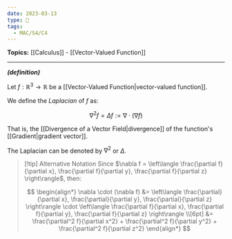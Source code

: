 ```yaml
---
date: 2023-03-13
type: 🧠
tags:
  - MAC/S4/C4
---
```


**Topics:** [[Calculus]] - [[Vector-Valued Function]]

---

_**(definition)**_

Let $f : \mathbb{R}^3 \to \mathbb{R}$ be a [[Vector-Valued Function|vector-valued function]].

We define the _Laplacian_ of $f$ as:

$$
\nabla^2 f = \Delta f := \nabla \cdot (\nabla f)
$$

That is, the [[Divergence of a Vector Field|divergence]] of the function's [[Gradient|gradient vector]].

The Laplacian can be denoted by $\nabla^2$ or $\Delta$.

> [!tip] Alternative Notation
> Since $\nabla f = \left\langle \frac{\partial f}{\partial x},  \frac{\partial f}{\partial y}, \frac{\partial f}{\partial z} \right\rangle$, then:
>
> $$
> \begin{align*}
> \nabla \cdot (\nabla f) &= \left\langle \frac{\partial}{\partial x},  \frac{\partial}{\partial y}, \frac{\partial}{\partial z} \right\rangle \cdot \left\langle \frac{\partial f}{\partial x},  \frac{\partial f}{\partial y}, \frac{\partial f}{\partial z} \right\rangle \\[6pt]
> &= \frac{\partial^2 f}{\partial x^2} + \frac{\partial^2 f}{\partial y^2} + \frac{\partial^2 f}{\partial z^2}
> \end{align*}
> $$
